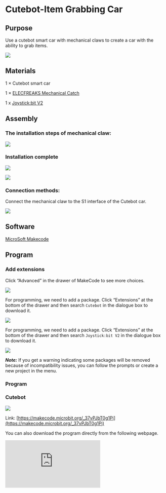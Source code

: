 ﻿# Cutebot-Item Grabbing Car

## Purpose
Use a cutebot smart car with mechanical claws to create a car with the ability to grab items.

![](https://wiki-media-ef.oss-cn-hongkong.aliyuncs.com//images/cutebot-claw-22-01.png)

## Materials

1 × Cutebot smart car

1 × [ELECFREAKS Mechanical Catch](https://www.elecfreaks.com/elecfreaks-mechanical-catch-use-with-cutebot.html)

1 x [Joystick:bit V2](https://www.elecfreaks.com/joystick-bit-2-kit-for-micro-bit.html)

## Assembly

### The installation steps of mechanical claw:

![](https://wiki-media-ef.oss-cn-hongkong.aliyuncs.com//images/cutebot-claw-01.png)

### Installation complete



![](https://wiki-media-ef.oss-cn-hongkong.aliyuncs.com//images/cutebot-claw-22-02.png)

![](https://wiki-media-ef.oss-cn-hongkong.aliyuncs.com//images/cutebot-claw-22-03.png)

### Connection methods:

Connect the mechanical claw to the S1 interface of the Cutebot car.

![](https://wiki-media-ef.oss-cn-hongkong.aliyuncs.com//images/cutebot-claw-02.png)

## Software

[MicroSoft Makecode](https://makecode.microbit.org/#)

## Program

### Add extensions
Click “Advanced” in the drawer of MakeCode to see more choices.

![](https://wiki-media-ef.oss-cn-hongkong.aliyuncs.com//images/cutebot-case-24-01.png)

For programming, we need to add a package. Click “Extensions” at the bottom of the drawer and then search `Cutebot` in the dialogue box to download it.

![](https://wiki-media-ef.oss-cn-hongkong.aliyuncs.com//images/cutebot-case-24-02.png)

For programming, we need to add a package. Click “Extensions” at the bottom of the drawer and then search `Joystick:bit V2` in the dialogue box to download it.

![](https://wiki-media-ef.oss-cn-hongkong.aliyuncs.com//images/cutebot-case-22-03.png)

***Note:*** If you get a warning indicating some packages will be removed because of incompatibility issues, you can follow the prompts or create a new project in the menu.

### Program
### Cutebot

![](https://wiki-media-ef.oss-cn-hongkong.aliyuncs.com//images/cutebot-case-22-04.png)

Link: [https://makecode.microbit.org/_37vPJbT0g1Pj](https://makecode.microbit.org/_37vPJbT0g1Pj)

You can also download the program directly from the following webpage.

<div
    style={{
        position: 'relative',
        paddingBottom: '60%',
        overflow: 'hidden',
    }}
>
    <iframe
        src="https://makecode.microbit.org/_37vPJbT0g1Pj"
        frameborder="0"
        sandbox="allow-popups allow-forms allow-scripts allow-same-origin"
        style={{
            position: 'absolute',
            width: '100%',
            height: '100%',
        }}
    />
</div>

### Remote control

![](https://wiki-media-ef.oss-cn-hongkong.aliyuncs.com//images/cutebot-case-22-05.png)

Link: [https://makecode.microbit.org/_V857iRc9PTFv](https://makecode.microbit.org/_V857iRc9PTFv)

You can also download the program directly from the following webpage.

<div
    style={{
        position: 'relative',
        paddingBottom: '60%',
        overflow: 'hidden',
    }}
>
    <iframe
        src="https://makecode.microbit.org/_V857iRc9PTFv"
        frameborder="0"
        sandbox="allow-popups allow-forms allow-scripts allow-same-origin"
        style={{
            position: 'absolute',
            width: '100%',
            height: '100%',
        }}
    />
</div>

## Result

If the moving direction of the car is controlled by the joystick, press the C/D button of the remote control to control the opening and grasping of the mechanical claw.

![](https://wiki-media-ef.oss-cn-hongkong.aliyuncs.com//images/cutebot-case-22.gif)

## Exploration


## FAQ
## Relevant reading
